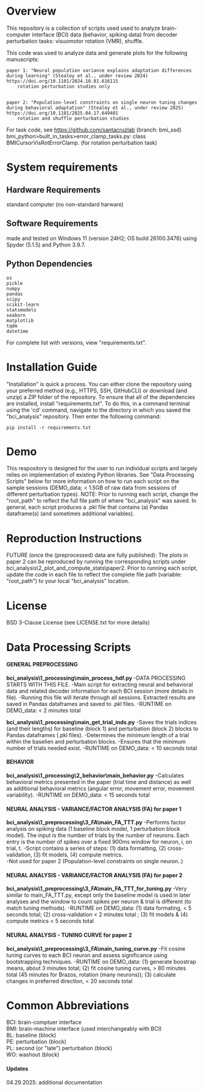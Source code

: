 # Overview

This repository is a collection of scripts used used to analyze brain-computer interface (BCI) data (behavior, spiking data) from decoder perturbation tasks: visuomotor rotation (VMR), shuffle.

This code was used to analyze data and generate plots for the following manuscripts:


	paper 1: "Neural population variance explains adaptation differences during learning" (Stealey et al., under review 2024) https://doi.org/10.1101/2024.10.01.616115
		rotation perturbation studies only


	paper 2: "Population-level constraints on single neuron tuning changes during behavioral adaptation" (Stealey et al., under review 2025) https://doi.org/10.1101/2025.04.17.649401
		rotation and shuffle perturbation studies



For task code, see https://github.com/santacruzlab  (branch: bmi_ssd) bmi_python>built_in_tasks>error_clamp_tasks.py: class BMICursorVisRotErrorClamp. (for rotation perturbation task)

# System requirements 
## Hardware Requirements
standard computer (no non-standard harware)
## Software Requirements 
made and tested on Windows 11 (version 24H2; OS build 26100.3476) using Spyder (5.1.5) and Python 3.9.7.

## Python Dependencies
	os
	pickle
	numpy
	pandas
	scipy
	scikit-learn
	statsmodels
	seaborn
	matplotlib
	tqdm
	datetime

For complete list with versions, view "requirements.txt".



# Installation Guide
 "Installation" is quick a process. You can either clone the repository using your preferred method (e.g., HTTPS, SSH, GitHubCLI) or download (and unzip) a ZIP folder of the repository.  To ensure that all of the dependencies are installed, install "requirements.txt".  To do this, in a command terminal using  the 'cd' command, navigate to the directory in which you saved the "bci_analysis" repository. Then enter the following command:

	pip install -r requirements.txt





# Demo
This respository is designed for the user to run individual scripts and largely relies on implementation of existing Python libraries. See "Data Processing Scripts" below for more information on how to run each script on the sample sessions (DEMO_data; < 1.5GB of raw data from sessions of different perturbation types). NOTE: Prior to running each script, change the "root_path" to reflect the full file path of where "bci_analysis" was saved.  In general, each script produces a .pkl file that contains (a) Pandas dataframe(s) (and sometimes additional variables). 



# Reproduction Instructions
FUTURE (once the (preprocessed) data are fully published): The plots in paper 2 can be reproduced by running the corresponding scripts under bci_analysis\2_plot_and_compute_stats\paper2. Prior to running each script, update the code in each file to reflect the complete file path (variable: "root_path") to your local "bci_analysis" location.

# License
BSD 3-Clause License (see LICENSE.txt for more details)



# Data Processing Scripts


#### GENERAL PREPROCESSING
**bci_analysis\1_processing\main_process_hdf.py**
	-DATA PROCESSING STARTS WITH THIS FILE. 
	-Main script for extracting neural and behavioral data and related decoder information for each BCI session (more details in file). 
	-Running this file will iterate through all sessions. Extracted results are saved in Pandas dataframes and saved to .pkl files. 
	-RUNTIME on DEMO_data: < 2 minutes total


**bci_analysis\1_processing\main_get_trial_inds.py**
	-Saves the trials indices (and their lengths) for baseline (block 1) and perturbation (block 2) blocks to Pandas dataframes (.pkl files). 
	-Determines the minimum length of a trial within the baselien and perturbation blocks.
	-Ensures that the minimum number of trials needed exist.
	-RUNTIME on DEMO_data: < 10 seconds total
	  


#### BEHAVIOR
**bci_analysis\1_processing\2_behavior\main_behavior.py**
	-Calculates behavioral metrics presented in the paper (trial time and distance) as well as additional behavioral metrics (angular error, movement error, movement variability).
	-RUNTIME on DEMO_data: < 15 seconds total


#### NEURAL ANALYSIS - VARIANCE/FACTOR ANALYSIS (FA) for paper 1
**bci_analysis\1_preprocessing\3_FA\main_FA_TTT.py**
	-Performs factor analysis on spiking data (1 baseline block model, 1 perturbation block model). The input is the number of trials by the number of neurons. Each entry is the number of spikes over a fixed 900ms window for neuron, i, on trial, t.
	-Script contains a series of steps: (1) data formatting, (2) cross-validation, (3) fit models, (4) compute metrics.  
	-Not used for paper 2 (Population-level constraints on single neuron..)


#### NEURAL ANALYSIS - VARIANCE/FACTOR ANALYSIS (FA) for paper 2
**bci_analysis\1_preprocessing\3_FA\main_FA_TTT_for_tuning.py**
	-Very similar to main_FA_TTT.py, except only the baseline model is used in later analyses and the window to count spikes per neuron & trial is different (to match tuning methods).
	-RUNTIME on DEMO_data: (1) data formating, < 5 seconds total; (2) cross-validation < 2 minutes total ; (3) fit models & (4) compute metrics < 5 seconds total



#### NEURAL ANALYSIS - TUNING CURVE for paper 2
**bci_analysis\1_preprocessing\3_FA\main_tuning_curve.py**
	-Fit cosine tuning curves to each BCI neuron and assess significance using bootstrapping techniques.
	-RUNTIME on DEMO_data: (1) generate boostrap means, about 3 minutes total; (2) fit cosine tuning curves, > 80 minutes total (45 minutes for Brazos, rotation (many neurons)); (3) calculate changes in preferred direction, < 20 seconds total




# Common Abbreviations
BCI: brain-comptuer interface  
BMI: brain-machine interface (used interchangeably with BCI)  
BL: baseline (block)  
PE: perturbation (block)  
PL: second (or "late") perturbation (block)  
WO: washout (block)  



#### Updates
04.29.2025: additional documentation
